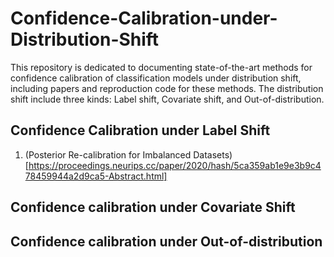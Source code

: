 # Confidence-Calibration-under-Distribution-Shift
This repository is dedicated to documenting state-of-the-art methods for confidence calibration of classification models under distribution shift, including papers and reproduction code for these methods. The distribution shift include three kinds: Label shift, Covariate shift, and Out-of-distribution.
## Confidence Calibration under Label Shift
1. (Posterior Re-calibration for Imbalanced Datasets)[https://proceedings.neurips.cc/paper/2020/hash/5ca359ab1e9e3b9c478459944a2d9ca5-Abstract.html]

## Confidence calibration under Covariate Shift

## Confidence calibration under Out-of-distribution
